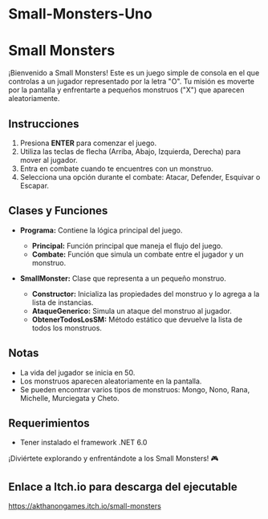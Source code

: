 # Small-Monsters-Uno
# Small Monsters

¡Bienvenido a Small Monsters! Este es un juego simple de consola en el que controlas a un jugador representado por la letra "O". Tu misión es moverte por la pantalla y enfrentarte a pequeños monstruos ("X") que aparecen aleatoriamente.

## Instrucciones

1. Presiona **ENTER** para comenzar el juego.
2. Utiliza las teclas de flecha (Arriba, Abajo, Izquierda, Derecha) para mover al jugador.
3. Entra en combate cuando te encuentres con un monstruo.
4. Selecciona una opción durante el combate: Atacar, Defender, Esquivar o Escapar.

## Clases y Funciones

- **Programa:** Contiene la lógica principal del juego.
  - **Principal:** Función principal que maneja el flujo del juego.
  - **Combate:** Función que simula un combate entre el jugador y un monstruo.

- **SmallMonster:** Clase que representa a un pequeño monstruo.
  - **Constructor:** Inicializa las propiedades del monstruo y lo agrega a la lista de instancias.
  - **AtaqueGenerico:** Simula un ataque del monstruo al jugador.
  - **ObtenerTodosLosSM:** Método estático que devuelve la lista de todos los monstruos.

## Notas

- La vida del jugador se inicia en 50.
- Los monstruos aparecen aleatoriamente en la pantalla.
- Se pueden encontrar varios tipos de monstruos: Mongo, Nono, Rana, Michelle, Murciegata y Cheto.

## Requerimientos
- Tener instalado el framework .NET 6.0

¡Diviértete explorando y enfrentándote a los Small Monsters! 🎮

## Enlace a Itch.io para descarga del ejecutable
https://akthanongames.itch.io/small-monsters
